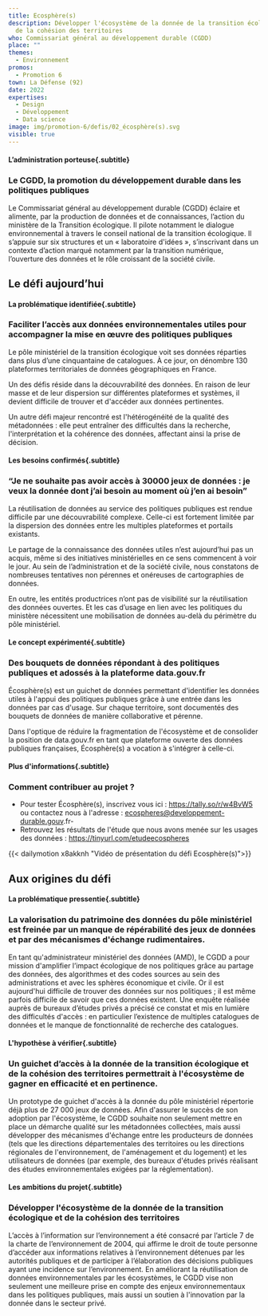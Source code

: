 ```yaml
---
title: Ecosphère(s)
description: Développer l'écosystème de la donnée de la transition écologique et
  de la cohésion des territoires
who: Commissariat général au développement durable (CGDD)
place: ""
themes:
  - Environnement
promos:
  - Promotion 6
town: La Défense (92)
date: 2022
expertises:
  - Design
  - Développement
  - Data science
image: img/promotion-6/defis/02_écosphère(s).svg
visible: true
---
```

#### L’administration porteuse{.subtitle}

### Le CGDD, la promotion du développement durable dans les politiques publiques

Le Commissariat général au développement durable (CGDD) éclaire et alimente, par la production de données et de connaissances, l’action du ministère de la Transition écologique. Il pilote notamment le dialogue environnemental à travers le conseil national de la transition écologique. Il s’appuie sur six structures et un « laboratoire d'idées », s’inscrivant dans un contexte d’action marqué notamment par la transition numérique, l’ouverture des données et le rôle croissant de la société civile.

## Le défi aujourd’hui

#### La problématique identifiée{.subtitle}

### Faciliter l’accès aux données environnementales utiles pour accompagner la mise en œuvre des politiques publiques

Le pôle ministériel de la transition écologique voit ses données réparties dans plus d’une cinquantaine de catalogues. À ce jour, on dénombre 130 plateformes territoriales de données géographiques en France.

Un des défis réside dans la découvrabilité des données. En raison de leur masse et de leur dispersion sur différentes plateformes et systèmes, il devient difficile de trouver et d'accéder aux données pertinentes.

Un autre défi majeur rencontré est l'hétérogénéité de la qualité des métadonnées : elle peut entraîner des difficultés dans la recherche, l'interprétation et la cohérence des données, affectant ainsi la prise de décision.

#### Les besoins confirmés{.subtitle}

### “Je ne souhaite pas avoir accès à 30000 jeux de données : je veux la donnée dont j’ai besoin au moment où j’en ai besoin”

La réutilisation de données au service des politiques publiques est rendue difficile par une découvrabilité complexe. Celle-ci est fortement limitée par la dispersion des données entre les multiples plateformes et portails existants. 

Le partage de la connaissance des données utiles n’est aujourd’hui pas un acquis, même si des initiatives ministérielles en ce sens commencent à voir le jour. Au sein de l’administration et de la société civile, nous constatons de nombreuses tentatives non pérennes et onéreuses de cartographies de données. 

En outre, les entités productrices n’ont pas de visibilité sur la réutilisation des données ouvertes. Et les cas d’usage en lien avec les politiques du ministère nécessitent une mobilisation de données au-delà du périmètre du pôle ministériel.

#### Le concept expérimenté{.subtitle}

### Des bouquets de données répondant à des politiques publiques et adossés à la plateforme data.gouv.fr

Écosphère(s) est un guichet de données permettant d'identifier les données utiles à l'appui des politiques publiques grâce à une entrée dans les données par cas d'usage. Sur chaque territoire, sont documentés des bouquets de données de manière collaborative et pérenne. 

Dans l'optique de réduire la fragmentation de l'écosystème et de consolider la position de data.gouv.fr en tant que plateforme ouverte des données publiques françaises, Écosphère(s) a vocation à s'intégrer à celle-ci.

#### Plus d'informations{.subtitle}

### Comment contribuer au projet ?

* Pour tester Écosphère(s), inscrivez vous ici : https://tally.so/r/w4BvW5 ou contactez nous à l'adresse : ecospheres@developpement-durable.gouv.fr- 
* Retrouvez les résultats de l'étude que nous avons menée sur les usages des données : https://tinyurl.com/etudeecospheres

{{< dailymotion x8akknh "Vidéo de présentation du défi Ecosphère(s)">}}

## Aux origines du défi

#### La problématique pressentie{.subtitle}

### La valorisation du patrimoine des données du pôle ministériel est freinée par un manque de répérabilité des jeux de données et par des mécanismes d'échange rudimentaires.

En tant qu'administrateur ministériel des données (AMD), le CGDD a pour mission d'amplifier l’impact écologique de nos politiques grâce au partage des données, des algorithmes et des codes sources au sein des administrations et avec les sphères économique et civile. Or il est aujourd'hui difficile de trouver des données sur nos politiques ; il est même parfois difficile de savoir que ces données existent. Une enquête réalisée auprès de bureaux d’études privés a précisé ce constat et mis en lumière des difficultés d'accès : en particulier l’existence de multiples catalogues de données et le manque de fonctionnalité de recherche des catalogues.

#### L'hypothèse à vérifier{.subtitle}

### Un guichet d’accès à la donnée de la transition écologique et de la cohésion des territoires permettrait à l'écosystème de gagner en efficacité et en pertinence.

Un prototype de guichet d'accès à la donnée du pôle ministériel répertorie déjà plus de 27 000 jeux de données. Afin d'assurer le succès de son adoption par l'écosystème, le CGDD souhaite non seulement mettre en place un démarche qualité sur les métadonnées collectées, mais aussi développer des mécanismes d'échange entre les producteurs de données (tels que les directions départementales des territoires ou les directions régionales de l'environnement, de l'aménagement et du logement) et les utilisateurs de données (par exemple, des bureaux d'études privés réalisant des études environnementales exigées par la réglementation).

#### Les ambitions du projet{.subtitle}

### Développer l'écosystème de la donnée de la transition écologique et de la cohésion des territoires

L’accès à l’information sur l’environnement a été consacré par l’article 7 de la charte de l’environnement de 2004, qui affirme le droit de toute personne d’accéder aux informations relatives à l’environnement détenues par les autorités publiques et de participer à l’élaboration des décisions publiques ayant une incidence sur l’environnement. En améliorant la réutilisation de données environnementales par les écosystèmes, le CGDD vise non seulement une meilleure prise en compte des enjeux environnementaux dans les politiques publiques, mais aussi un soutien à l'innovation par la donnée dans le secteur privé.